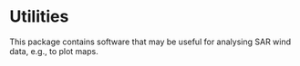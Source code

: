 # Utilities

This package contains software that may be useful for analysing SAR wind data, e.g., to plot maps.
